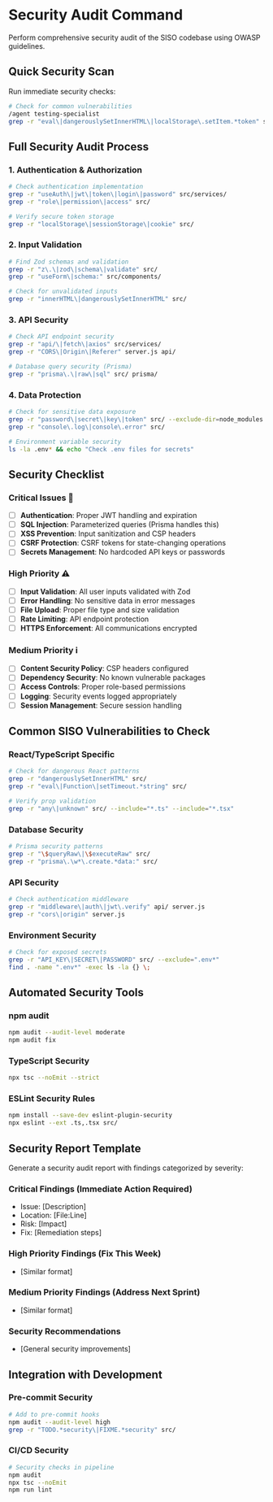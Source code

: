 # Security Audit Command

Perform comprehensive security audit of the SISO codebase using OWASP guidelines.

## Quick Security Scan

Run immediate security checks:

```bash
# Check for common vulnerabilities
/agent testing-specialist
grep -r "eval\|dangerouslySetInnerHTML\|localStorage\.setItem.*token" src/
```

## Full Security Audit Process

### **1. Authentication & Authorization**
```bash
# Check authentication implementation
grep -r "useAuth\|jwt\|token\|login\|password" src/services/
grep -r "role\|permission\|access" src/

# Verify secure token storage
grep -r "localStorage\|sessionStorage\|cookie" src/
```

### **2. Input Validation**
```bash
# Find Zod schemas and validation
grep -r "z\.\|zod\|schema\|validate" src/
grep -r "useForm\|schema:" src/components/

# Check for unvalidated inputs
grep -r "innerHTML\|dangerouslySetInnerHTML" src/
```

### **3. API Security**
```bash
# Check API endpoint security
grep -r "api/\|fetch\|axios" src/services/
grep -r "CORS\|Origin\|Referer" server.js api/

# Database query security (Prisma)
grep -r "prisma\.\|raw\|sql" src/ prisma/
```

### **4. Data Protection**
```bash
# Check for sensitive data exposure
grep -r "password\|secret\|key\|token" src/ --exclude-dir=node_modules
grep -r "console\.log\|console\.error" src/

# Environment variable security
ls -la .env* && echo "Check .env files for secrets"
```

## Security Checklist

### **Critical Issues** 🚨
- [ ] **Authentication**: Proper JWT handling and expiration
- [ ] **SQL Injection**: Parameterized queries (Prisma handles this)
- [ ] **XSS Prevention**: Input sanitization and CSP headers
- [ ] **CSRF Protection**: CSRF tokens for state-changing operations
- [ ] **Secrets Management**: No hardcoded API keys or passwords

### **High Priority** ⚠️
- [ ] **Input Validation**: All user inputs validated with Zod
- [ ] **Error Handling**: No sensitive data in error messages
- [ ] **File Upload**: Proper file type and size validation
- [ ] **Rate Limiting**: API endpoint protection
- [ ] **HTTPS Enforcement**: All communications encrypted

### **Medium Priority** ℹ️
- [ ] **Content Security Policy**: CSP headers configured
- [ ] **Dependency Security**: No known vulnerable packages
- [ ] **Access Controls**: Proper role-based permissions
- [ ] **Logging**: Security events logged appropriately
- [ ] **Session Management**: Secure session handling

## Common SISO Vulnerabilities to Check

### **React/TypeScript Specific**
```bash
# Check for dangerous React patterns
grep -r "dangerouslySetInnerHTML" src/
grep -r "eval\|Function\|setTimeout.*string" src/

# Verify prop validation
grep -r "any\|unknown" src/ --include="*.ts" --include="*.tsx"
```

### **Database Security**
```bash
# Prisma security patterns
grep -r "\$queryRaw\|\$executeRaw" src/
grep -r "prisma\.\w*\.create.*data:" src/
```

### **API Security**
```bash
# Check authentication middleware
grep -r "middleware\|auth\|jwt\.verify" api/ server.js
grep -r "cors\|origin" server.js
```

### **Environment Security**
```bash
# Check for exposed secrets
grep -r "API_KEY\|SECRET\|PASSWORD" src/ --exclude=".env*"
find . -name ".env*" -exec ls -la {} \;
```

## Automated Security Tools

### **npm audit**
```bash
npm audit --audit-level moderate
npm audit fix
```

### **TypeScript Security**
```bash
npx tsc --noEmit --strict
```

### **ESLint Security Rules**
```bash
npm install --save-dev eslint-plugin-security
npx eslint --ext .ts,.tsx src/
```

## Security Report Template

Generate a security audit report with findings categorized by severity:

### **Critical Findings** (Immediate Action Required)
- Issue: [Description]
- Location: [File:Line]
- Risk: [Impact]
- Fix: [Remediation steps]

### **High Priority Findings** (Fix This Week)
- [Similar format]

### **Medium Priority Findings** (Address Next Sprint)
- [Similar format]

### **Security Recommendations**
- [General security improvements]

## Integration with Development

### **Pre-commit Security**
```bash
# Add to pre-commit hooks
npm audit --audit-level high
grep -r "TODO.*security\|FIXME.*security" src/
```

### **CI/CD Security**
```bash
# Security checks in pipeline
npm audit
npx tsc --noEmit
npm run lint
```